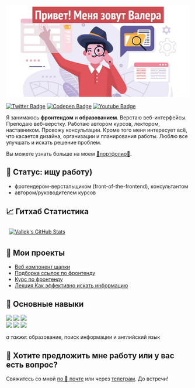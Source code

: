 [![Vallek's GitHub Banner: Привет! Меня зовут Валера](./assets/github-header.jpg)](https://vallek.github.io/Portfolio/index.html)

[![Twitter Badge](https://img.shields.io/badge/Twitter-profile-informational?style=flat&logo=twitter&logoColor=white&color=1CA2F1)](https://twitter.com/_vallek)
[![Codepen Badge](https://img.shields.io/badge/CodePen-profile-informational?style=flat&logo=codepen&logoColor=white&color=black)](https://codepen.io/vallek)
[![Youtube Badge](https://img.shields.io/badge/Youtube-channel-informational?style=flat&logo=twitter&logoColor=white&color=e60000)](https://www.youtube.com/channel/UCzS4sE_0ltfSz6qx_FUCTdA)

Я занимаюсь **фронтендом** и **образованием**. Верстаю веб-интерфейсы. Преподаю веб-верстку. Работаю автором курсов, лектором, наставником. Провожу консультации. Кроме того меня интересует всё, что касается дизайна, организации и планирования работы. Люблю все улучшать и искать решение проблем.

Вы можете узнать больше на моем [💎портфолио💎](https://vallek.github.io/Portfolio/index.html).

## 🔎 Статус: ищу работу)
* фротендером-верстальщиком (front-of-the-frontend), консультантом
* автором/руководителем курсов

## 📈 Гитхаб Статистика
<a href="https://github.com/braydoncoyer">
  <img style="margin:0.5rem" src="https://github-readme-stats.vercel.app/api?username=vallek&show_icons=true&line_height=27&count_private=true&title_color=da575c&text_color=c9cacc&icon_color=da575c&bg_color=1A2B34" alt="Vallek's GitHub Stats">
</a>

## 📌 Мои проекты
* [Веб компонент шапки](https://github.com/Vallek/vallek-custom-header)
* [Подборка ссылок по фронтенду](https://vallek.github.io/web-links/index.html)
* [Курс по фронтенду](https://vallek.github.io/Portfolio/pages/courses/web.html)
* [Лекция Как эффективно искать информацию](https://vallek.github.io/Portfolio/pages/projects/search.html)

## 💼 Основные навыки
![](https://img.shields.io/badge/Code-HTML-informational?style=flat&logo=html5&logoColor=white&color=da575c)
![](https://img.shields.io/badge/Code-CSS-informational?style=flat&logo=css3&logoColor=white&color=da575c)
![](https://img.shields.io/badge/Code-JavaScript-informational?style=flat&logo=javascript&logoColor=white&color=da575c)<br>
![](https://img.shields.io/badge/Tools-Git-informational?style=flat&logo=git&logoColor=white&color=da575c)
![](https://img.shields.io/badge/Tools-BEM-informational?style=flat&logo=bem&logoColor=white&color=da575c)
![](https://img.shields.io/badge/Tools-Figma-informational?style=flat&logo=figma&logoColor=white&color=da575c)

*а также*: образование, поиск информации и английский язык

## 💬 Хотите предложить мне работу или у вас есть вопрос?
Свяжитесь со мной [по 📧 почте](mailto:vwebdis@gmail.com) или через [телеграм](https://t.me/webval). До встречи!
